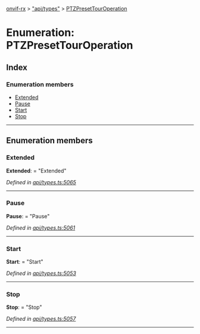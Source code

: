[onvif-rx](../README.md) > ["api/types"](../modules/_api_types_.md) > [PTZPresetTourOperation](../enums/_api_types_.ptzpresettouroperation.md)

# Enumeration: PTZPresetTourOperation

## Index

### Enumeration members

* [Extended](_api_types_.ptzpresettouroperation.md#extended)
* [Pause](_api_types_.ptzpresettouroperation.md#pause)
* [Start](_api_types_.ptzpresettouroperation.md#start)
* [Stop](_api_types_.ptzpresettouroperation.md#stop)

---

## Enumeration members

<a id="extended"></a>

###  Extended

**Extended**:  = "Extended"

*Defined in [api/types.ts:5065](https://github.com/patrickmichalina/onvif-rx/blob/3ab1739/src/api/types.ts#L5065)*

___
<a id="pause"></a>

###  Pause

**Pause**:  = "Pause"

*Defined in [api/types.ts:5061](https://github.com/patrickmichalina/onvif-rx/blob/3ab1739/src/api/types.ts#L5061)*

___
<a id="start"></a>

###  Start

**Start**:  = "Start"

*Defined in [api/types.ts:5053](https://github.com/patrickmichalina/onvif-rx/blob/3ab1739/src/api/types.ts#L5053)*

___
<a id="stop"></a>

###  Stop

**Stop**:  = "Stop"

*Defined in [api/types.ts:5057](https://github.com/patrickmichalina/onvif-rx/blob/3ab1739/src/api/types.ts#L5057)*

___

